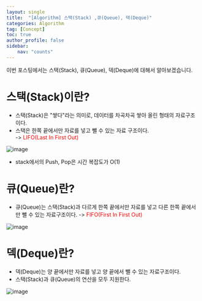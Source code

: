 ```yaml
---
layout: single
title:  "[Algorithm] 스택(Stack) ,큐(Queue), 덱(Deque)"
categories: Algorithm
tag: [Concept]
toc: true
author_profile: false
sidebar:
    nav: "counts"
---
```

이번 포스팅에서는 스택(Stack), 큐(Queue), 덱(Deque)에 대해서 알아보겠습니다.  



# 스택(Stack)이란?  

- 스택(Stack)은 "쌓다"라는 의미로, 데이터를 차곡차곡 쌓아 올린 형태의 자료구조이다.  
- 스택은 한쪽 끝에서만 자료를 넣고 뺄 수 있는 자료 구조이다.  
-> <span style="color:red">LIFO(Last In First Out)</span>  

![image](https://github-production-user-asset-6210df.s3.amazonaws.com/92205960/264378923-4f20ae95-d545-42de-8124-ea8b6c41f6f0.png)
- stack에서의 Push, Pop은 시간 복잡도가 O(1)

# 큐(Queue)란?
- 큐(Queue)는 스택(Stack)과 다르게 한쪽 끝에서만 자료를 넣고 다른 한쪽 끝에서만 뺄 수 있는 자료구조이다.
-> <span style="color:red">FIFO(First In First Out)</span>  

![image](https://github-production-user-asset-6210df.s3.amazonaws.com/92205960/264381422-8c100921-69f3-4f6a-870a-ed13fbd738a3.png)  

# 덱(Deque)란?  
- 덱(Deque)는 양 끝에서만 자료를 넣고 양 끝에서 뺄 수 있는 자료구조이다.
- 스택(Stack)과 큐(Queue)의 연산을 모두 지원한다.

![image](https://github-production-user-asset-6210df.s3.amazonaws.com/92205960/264383479-25225b78-c233-4e83-9ddc-3ce7a212cd3f.png)

